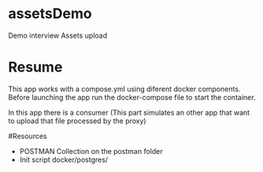 # assetsDemo
Demo interview Assets upload

# Resume
This app works with a compose.yml using diferent docker components.
Before launching the app run the docker-compose file to start the container.

In this app there is a consumer (This part simulates an other app that want to upload that file processed by the proxy)

#Resources
* POSTMAN Collection on the postman folder
* Init script docker/postgres/
